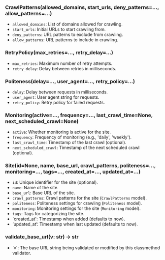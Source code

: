 ### CrawlPatterns(allowed_domains, start_urls, deny_patterns=..., allow_patterns=...)
- `allowed_domains`: List of domains allowed for crawling.
- `start_urls`: Initial URLs to start crawling from.
- `deny_patterns`: URL patterns to exclude from crawling.
- `allow_patterns`: URL patterns to include in crawling.

### RetryPolicy(max_retries=..., retry_delay=...)
- `max_retries`: Maximum number of retry attempts.
- `retry_delay`: Delay between retries in milliseconds.

### Politeness(delay=..., user_agent=..., retry_policy=...)
- `delay`: Delay between requests in milliseconds.
- `user_agent`: User agent string for requests.
- `retry_policy`: Retry policy for failed requests.

### Monitoring(active=..., frequency=..., last_crawl_time=None, next_scheduled_crawl=None)
- `active`: Whether monitoring is active for the site.
- `frequency`: Frequency of monitoring (e.g., 'daily', 'weekly').
- `last_crawl_time`: Timestamp of the last crawl (optional).
- `next_scheduled_crawl`: Timestamp of the next scheduled crawl (optional).

### Site(id=None, name, base_url, crawl_patterns, politeness=..., monitoring=..., tags=..., created_at=..., updated_at=...)
- `id`: Unique identifier for the site (optional).
- `name`: Name of the site.
- `base_url`: Base URL of the site.
- `crawl_patterns`: Crawl patterns for the site (`CrawlPatterns` model).
- `politeness`: Politeness settings for crawling (`Politeness` model).
- `monitoring`: Monitoring settings for the site (`Monitoring` model).
- `tags`: Tags for categorizing the site.
- `created_at': Timestamp when added (defaults to now).
 - ‘updated_at’: Timestamp when last updated (defaults to now).

### validate_base_url(v: str) -> str
 - 'v': The base URL string being validated or modified by this classmethod validator. 
